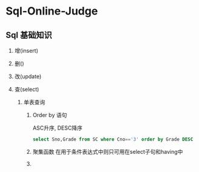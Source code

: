 # Sql-Online-Judge

## Sql 基础知识

1. 增(insert)

2. 删()

3. 改(update)

4. 查(select)

    1. 单表查询

        1. Order by 语句

            ASC升序, DESC降序

            ```sql
            select Sno,Grade from SC where Cno=='3' order by Grade DESC
            ```

        2. 聚集函数
            在用于条件表达式中则只可用在select子句和having中
        3. 


